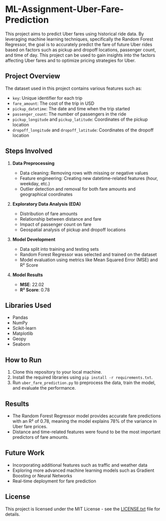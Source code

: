 # ML-Assignment-Uber-Fare-Prediction

This project aims to predict Uber fares using historical ride data. By leveraging machine learning techniques, specifically the Random Forest Regressor, the goal is to accurately predict the fare of future Uber rides based on factors such as pickup and dropoff locations, passenger count, and time of day. This project can be used to gain insights into the factors affecting Uber fares and to optimize pricing strategies for Uber.

## Project Overview

The dataset used in this project contains various features such as:
- `key`: Unique identifier for each trip
- `fare_amount`: The cost of the trip in USD
- `pickup_datetime`: The date and time when the trip started
- `passenger_count`: The number of passengers in the ride
- `pickup_longitude` and `pickup_latitude`: Coordinates of the pickup location
- `dropoff_longitude` and `dropoff_latitude`: Coordinates of the dropoff location

## Steps Involved

1. **Data Preprocessing**
    - Data cleaning: Removing rows with missing or negative values
    - Feature engineering: Creating new datetime-related features (hour, weekday, etc.)
    - Outlier detection and removal for both fare amounts and geographical coordinates

2. **Exploratory Data Analysis (EDA)**
    - Distribution of fare amounts
    - Relationship between distance and fare
    - Impact of passenger count on fare
    - Geospatial analysis of pickup and dropoff locations

3. **Model Development**
    - Data split into training and testing sets
    - Random Forest Regressor was selected and trained on the dataset
    - Model evaluation using metrics like Mean Squared Error (MSE) and R² Score

4. **Model Results**
    - **MSE**: 22.02
    - **R² Score**: 0.78

## Libraries Used

- Pandas
- NumPy
- Scikit-learn
- Matplotlib
- Geopy
- Seaborn

## How to Run

1. Clone this repository to your local machine.
2. Install the required libraries using `pip install -r requirements.txt`.
3. Run `uber_fare_prediction.py` to preprocess the data, train the model, and evaluate the performance.

## Results

- The Random Forest Regressor model provides accurate fare predictions with an R² of 0.78, meaning the model explains 78% of the variance in Uber fare prices.
- Distance and time-related features were found to be the most important predictors of fare amounts.

## Future Work

- Incorporating additional features such as traffic and weather data
- Exploring more advanced machine learning models such as Gradient Boosting or Neural Networks
- Real-time deployment for fare prediction

## License

This project is licensed under the MIT License - see the [LICENSE.txt](LICENSE.txt) file for details.

